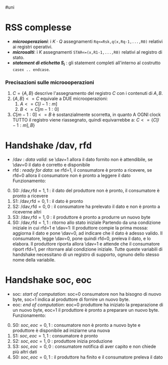 #uni 

# RSS complesse
- ___microoperazioni___: i $K\cdot Q$ assegnamenti `Rq<=Rsk,q(x,Rq-1,...,R0)` relativi ai registri operativi.
- ___microsalti___: i $K$ assegnamenti `STAR<=(x,R1-1,...,R0)` relativi al registro di stato.
- ___statement di etichetta $S_i$___ : gli statement completi all'interno al costrutto `casex .. endcase`.
### Precisazioni sulle microooperazioni
1. $C=\{A,B\}$ descrive l'assegnamento del registro $C$ con i contenuti di $A,B$.
2. $\{A,B\}<=C$ equivale a DUE microoperazioni:
	1. $A<=C[l-1:m]$ 
	2. $B<=C[m-1:0]$ 
3. $C[m-1:0]<=B$ è sostanzialmente scorretta, in quanto A OGNI clock TUTTO il registro viene riassegnato, quindi equivarrebbe a: $C<=\{C[l-1:m],B\}$ 
# Handshake /dav, rfd
- /dav : _data valid_: se \dav=1 allora il dato fornito non è attendibile, se \dav=0 il dato è corretto e disponibile
- rfd : _ready for data_: se rfd=1, il consumatore è pronto a ricevere, se rfd=0 allora il consumatore non è pronto a leggere il dato
Funzionamento:
0. S0: $\text{/dav,rfd}=1,1$ : il dato del produttore non è pronto, il consumatore è pronto a ricevere
1. S1: $\text{/dav,rfd}=0,1$ : il dato è pronto
2. S2: $\text{/dav,rfd}=0,0$ : il consumatore ha prelevato il dato e non è pronto a riceverne altri
3. S3: $\text{/dav,rfd}=1,0$ : il produttore è pronto a produrre un nuovo byte
4. S0: $\text{/dav,rfd}=1,1$ : ritorno allo stato iniziale
Partendo da una condizione iniziale in cui rfd=1 e \dav=1:
Il produttore compie la prima mossa: aggiorna il dato e pone \dav=0, ad indicare che il dato è adesso valido.
Il consumatore, legge \dav=0, pone quindi rfd=0, preleva il dato, e lo elabora.
Il produttore riporta allora \dav=1 e attende che il consumatore riport rfd=1, per ritornare alal condizione iniziale.
Tutte queste variabili di handshake necessitano di un registro di supporto, ognuno dello stesso nome della variabile.
# Handshake soc, eoc
- soc: _start of computation_: soc=0 consumatore non ha bisogno di nuovo byte, soc=1 indica al produttore di fornire un nuovo byte.
- eoc: _end of computation_: eoc=0 produttore ha iniziato la preparazione di un nuovo byte, eoc=1 il produttore è pronto a preparare un nuovo byte.
Funzionamento:
0. S0: $soc,eoc = 0,1$ : consumatore non è pronto a nuovo byte e produttore è disponibile ad iniziarne una nuova
1. S1: $soc,eoc=1,1$ : consumatore è pronto
2. S2: $soc,eoc=1,0$ : produttore inizia produzione
3. S3: $soc,eoc=0,0$ : consumatore notifica di aver capito e non chiede più altri dati
4. S0: $soc,eoc=0,1$ : il produttore ha finito e il consumatore preleva il dato
